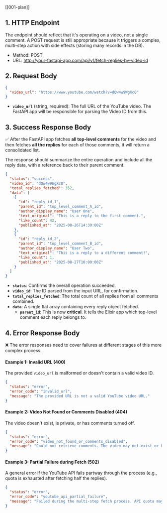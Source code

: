 [[001-plan]]
## 1. HTTP Endpoint
The endpoint should reflect that it's operating on a video, not a single comment. A POST request is still appropriate because it triggers a complex, multi-step action with side effects (storing many records in the DB).

- Method: POST
- URL: http://your-fastapi-app.com/api/v1/fetch-replies-by-video-id
## 2. Request Body

```JSON
{
  "video_url": "https://www.youtube.com/watch?v=dQw4w9WgXcQ"
}
```

- **`video_url`** (string, required): The full URL of the YouTube video. The FastAPI app will be responsible for parsing the Video ID from this.
## 3. Success Response Body

✅ After the FastAPI app fetches **all top-level comments** for the video and then fetches **all the replies** for each of those comments, it will return a consolidated list.

The response should summarize the entire operation and include all the reply data, with a reference back to their parent comment.

```JSON
{
  "status": "success",
  "video_id": "dQw4w9WgXcQ",
  "total_replies_fetched": 352,
  "data": [
    {
      "id": "reply_id_1",
      "parent_id": "top_level_comment_A_id",
      "author_display_name": "User One",
      "text_original": "This is a reply to the first comment.",
      "like_count": 42,
      "published_at": "2025-08-26T14:30:00Z"
    },
    {
      "id": "reply_id_2",
      "parent_id": "top_level_comment_B_id",
      "author_display_name": "User Two",
      "text_original": "This is a reply to a different comment!",
      "like_count": 1,
      "published_at": "2025-08-27T10:00:00Z"
    }
  ]
}
```

- **`status`**: Confirms the overall operation succeeded.
- **`video_id`**: The ID parsed from the input URL, for confirmation.
- **`total_replies_fetched`**: The total count of all replies from all comments combined.
- **`data`**: A single flat array containing every reply object fetched.
    - **`parent_id`**: This is now **critical**. It tells the Elixir app which top-level comment each reply belongs to.

## 4. Error Response Body

❌ The error responses need to cover failures at different stages of this more complex process.

#### **Example 1: Invalid URL (400)**

The provided `video_url` is malformed or doesn't contain a valid video ID.
```JSON
{
  "status": "error",
  "error_code": "invalid_url",
  "message": "The provided URL is not a valid YouTube video URL."
}
```
#### **Example 2: Video Not Found or Comments Disabled (404)**

The video doesn't exist, is private, or has comments turned off.
```JSON
{
  "status": "error",
  "error_code": "video_not_found_or_comments_disabled",
  "message": "Could not retrieve comments. The video may not exist or has comments disabled."
}
```

#### **Example 3: Partial Failure during Fetch (502)**

A general error if the YouTube API fails partway through the process (e.g., quota is exhausted after fetching half the replies).
```JSON
{
  "status": "error",
  "error_code": "youtube_api_partial_failure",
  "message": "Failed during the multi-step fetch process. API quota may have been exceeded."
}
```